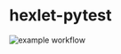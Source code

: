 # hexlet-pytest
![example workflow](https://github.com/wwwser11/hexlet-pytest/.github/workflows/test.yml/badge.svg)

